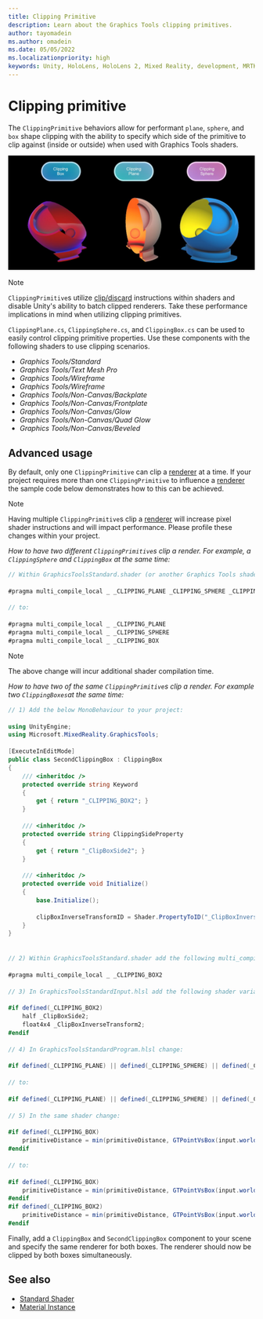 ```yaml
---
title: Clipping Primitive
description: Learn about the Graphics Tools clipping primitives.
author: tayomadein
ms.author: omadein
ms.date: 05/05/2022
ms.localizationpriority: high
keywords: Unity, HoloLens, HoloLens 2, Mixed Reality, development, MRTK, Graphics Tools, MRGT, MR Graphics Tools, Standard Shader,Clipping Primitive, Material Instance
---
```


# Clipping primitive

The `ClippingPrimitive` behaviors allow for performant `plane`, `sphere`, and `box` shape clipping with the ability to specify which side of the primitive to clip against (inside or outside) when used with Graphics Tools shaders.

![Clipping primitive example](images/ClippingPrimitive/ClippingPrimitive.jpg)

> [!NOTE]
> `ClippingPrimitive`s utilize [clip/discard](https://developer.download.nvidia.com/cg/clip.html) instructions within shaders and disable Unity's ability to batch clipped renderers. Take these performance implications in mind when utilizing clipping primitives.

`ClippingPlane.cs`, `ClippingSphere.cs`, and `ClippingBox.cs` can be used to easily control clipping primitive properties. Use these components with the following shaders to use clipping scenarios.

- *Graphics Tools/Standard*
- *Graphics Tools/Text Mesh Pro*
- *Graphics Tools/Wireframe*
- *Graphics Tools/Wireframe*
- *Graphics Tools/Non-Canvas/Backplate*
- *Graphics Tools/Non-Canvas/Frontplate*
- *Graphics Tools/Non-Canvas/Glow*
- *Graphics Tools/Non-Canvas/Quad Glow*
- *Graphics Tools/Non-Canvas/Beveled*

## Advanced usage

By default, only one `ClippingPrimitive` can clip a [renderer](https://docs.unity3d.com/ScriptReference/Renderer.html) at a time. If your project requires more than one `ClippingPrimitive` to influence a [renderer](https://docs.unity3d.com/ScriptReference/Renderer.html) the sample code below demonstrates how to this can be achieved.

> [!NOTE]
> Having multiple `ClippingPrimitive`s clip a [renderer](https://docs.unity3d.com/ScriptReference/Renderer.html) will increase pixel shader instructions and will impact performance. Please profile these changes within your project.

*How to have two different `ClippingPrimitive`s clip a render. For example, a `ClippingSphere` and `ClippingBox` at the same time:*

```C#
// Within GraphicsToolsStandard.shader (or another Graphics Tools shader that supports clipping primitives) change:

#pragma multi_compile_local _ _CLIPPING_PLANE _CLIPPING_SPHERE _CLIPPING_BOX

// to:

#pragma multi_compile_local _ _CLIPPING_PLANE
#pragma multi_compile_local _ _CLIPPING_SPHERE
#pragma multi_compile_local _ _CLIPPING_BOX
```

> [!NOTE]
> The above change will incur additional shader compilation time.

*How to have two of the same `ClippingPrimitive`s clip a render. For example two `ClippingBoxes`at the same time:*

```C#
// 1) Add the below MonoBehaviour to your project:

using UnityEngine;
using Microsoft.MixedReality.GraphicsTools;

[ExecuteInEditMode]
public class SecondClippingBox : ClippingBox
{
    /// <inheritdoc />
    protected override string Keyword
    {
        get { return "_CLIPPING_BOX2"; }
    }

    /// <inheritdoc />
    protected override string ClippingSideProperty
    {
        get { return "_ClipBoxSide2"; }
    }

    /// <inheritdoc />
    protected override void Initialize()
    {
        base.Initialize();

        clipBoxInverseTransformID = Shader.PropertyToID("_ClipBoxInverseTransform2");
    }
}


// 2) Within GraphicsToolsStandard.shader add the following multi_compile pragma:

#pragma multi_compile_local _ _CLIPPING_BOX2

// 3) In GraphicsToolsStandardInput.hlsl add the following shader variables:

#if defined(_CLIPPING_BOX2)
    half _ClipBoxSide2;
    float4x4 _ClipBoxInverseTransform2;
#endif

// 4) In GraphicsToolsStandardProgram.hlsl change:

#if defined(_CLIPPING_PLANE) || defined(_CLIPPING_SPHERE) || defined(_CLIPPING_BOX)

// to:

#if defined(_CLIPPING_PLANE) || defined(_CLIPPING_SPHERE) || defined(_CLIPPING_BOX) || defined(_CLIPPING_BOX2)

// 5) In the same shader change:

#if defined(_CLIPPING_BOX)
    primitiveDistance = min(primitiveDistance, GTPointVsBox(input.worldPosition.xyz, _ClipBoxInverseTransform) * _ClipBoxSide);
#endif

// to:

#if defined(_CLIPPING_BOX)
    primitiveDistance = min(primitiveDistance, GTPointVsBox(input.worldPosition.xyz, _ClipBoxInverseTransform) * _ClipBoxSide);
#endif
#if defined(_CLIPPING_BOX2)
    primitiveDistance = min(primitiveDistance, GTPointVsBox(input.worldPosition.xyz, _ClipBoxInverseTransform2) * _ClipBoxSide2);
#endif
```

Finally, add a `ClippingBox` and `SecondClippingBox` component to your scene and specify the same renderer for both boxes. The renderer should now be clipped by both boxes simultaneously.

## See also

* [Standard Shader](standard-shader.md)
* [Material Instance](material-instance.md)
